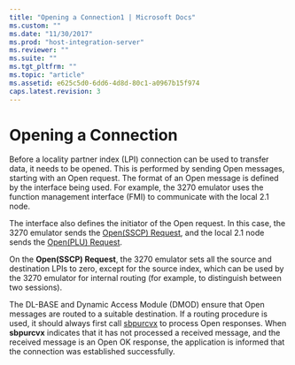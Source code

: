 ```yaml
---
title: "Opening a Connection1 | Microsoft Docs"
ms.custom: ""
ms.date: "11/30/2017"
ms.prod: "host-integration-server"
ms.reviewer: ""
ms.suite: ""
ms.tgt_pltfrm: ""
ms.topic: "article"
ms.assetid: e625c5d0-6dd6-4d8d-80c1-a0967b15f974
caps.latest.revision: 3
---
```

# Opening a Connection
Before a locality partner index (LPI) connection can be used to transfer data, it needs to be opened. This is performed by sending Open messages, starting with an Open request. The format of an Open message is defined by the interface being used. For example, the 3270 emulator uses the function management interface (FMI) to communicate with the local 2.1 node.  
  
 The interface also defines the initiator of the Open request. In this case, the 3270 emulator sends the [Open(SSCP) Request](../core/open-sscp-request1.md), and the local 2.1 node sends the [Open(PLU) Request](../core/open-plu-request1.md).  
  
 On the **Open(SSCP) Request**, the 3270 emulator sets all the source and destination LPIs to zero, except for the source index, which can be used by the 3270 emulator for internal routing (for example, to distinguish between two sessions).  
  
 The DL-BASE and Dynamic Access Module (DMOD) ensure that Open messages are routed to a suitable destination. If a routing procedure is used, it should always first call [sbpurcvx](../core/sbpurcvx2.md) to process Open responses. When **sbpurcvx** indicates that it has not processed a received message, and the received message is an Open OK response, the application is informed that the connection was established successfully.